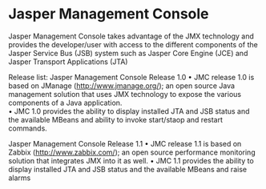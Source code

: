 Jasper Management Console 
=======================
Jasper Management Console takes advantage of the JMX technology and provides the developer/user with access to the different components of the Jasper Service Bus (JSB) system such as Jasper Core Engine  (JCE) and Jasper Transport Applications (JTA)

Release list: 
Jasper Management Console Release 1.0
•	JMC release 1.0 is based on JManage (http://www.jmanage.org/); an open source Java management solution that uses JMX technology to expose the various components of a Java application.  
•	JMC 1.0 provides the ability to display installed JTA and JSB status and the available MBeans and ability to invoke start/staop and restart commands. 


Jasper Management Console Release 1.1 
•	JMC release 1.1 is based on Zabbix (http://www.zabbix.com/); an open source performance monitoring solution that integrates JMX into it as well. 
•	JMC 1.1 provides the ability to display installed JTA and JSB status and the available MBeans and raise alarms 
